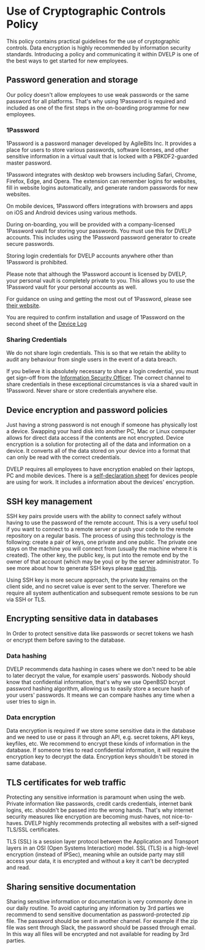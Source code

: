 # Use of Cryptographic Controls Policy

This policy contains practical guidelines for the use of cryptographic controls.
Data encryption is highly recommended by information security standards.
Introducing a policy and communicating it within DVELP is one of the best ways
to get started for new employees.

## Password generation and storage

Our policy doesn't allow employees to use weak passwords or the same password
for all platforms. That's why using 1Password is required and included as one of
the first steps in the on-boarding programme for new employees.

### 1Password

1Password is a password manager developed by AgileBits Inc. It provides a place
for users to store various passwords, software licenses, and other sensitive
information in a virtual vault that is locked with a PBKDF2-guarded master
password.

1Password integrates with desktop web browsers including Safari, Chrome,
Firefox, Edge, and Opera. The extension can remember logins for websites, fill
in website logins automatically, and generate random passwords for new websites.

On mobile devices, 1Password offers integrations with browsers and apps on iOS
and Android devices using various methods.

During on-boarding, you will be provided with a company-licensed 1Password vault
for storing your passwords. You must use this for DVELP accounts. This includes
using the 1Password password generator to create secure passwords.

Storing login credentials for DVELP accounts anywhere other than 1Password is
prohibited.

Please note that although the 1Password account is licensed by DVELP, your
personal vault is completely private to you. This allows you to use the
1Password vault for your personal accounts as well.

For guidance on using and getting the most out of 1Password, please see [their
website](https://support.1password.com/explore/get-started/).

You are required to confirm installation and usage of 1Password on the second sheet of the [Device Log](https://docs.google.com/spreadsheets/d/1DV6c4mM0YExWZbqztMBWbKUqNlQjDYSBWLHTuvpn3ls/edit#gid=195746426)

### Sharing Credentials

We do not share login credentials. This is so that we retain the ability to
audit any behaviour from single users in the event of a data breach.

If you believe it is absolutely necessary to share a login credential, you must
get sign-off from the [Information Security
Officer](../best-practice/system-admins.md#contacts). The correct channel to
share credentials in these exceptional circumstances is via a shared vault in
1Password. Never share or store credentials anywhere else.

## Device encryption and password policies

Just having a strong password is not enough if someone has physically lost a
device. Swapping your hard disk into another PC, Mac or Linux computer allows
for direct data access if the contents are not encrypted. Device encryption is a
solution for protecting all of the data and information on a device. It converts
all of the data stored on your device into a format that can only be read with
the correct credentials.

DVELP requires all employees to have encryption enabled on their laptops, PC and
mobile devices. There is a [self-declaration
sheet](https://docs.google.com/spreadsheets/d/1DV6c4mM0YExWZbqztMBWbKUqNlQjDYSBWLHTuvpn3ls/edit?ts=5c7d50ef#gid=90742438)
for devices people are using for work. It includes a information about the
devices' encryption.

## SSH key management

SSH key pairs provide users with the ability to connect safely without having to
use the password of the remote account. This is a very useful tool if you want
to connect to a remote server or push your code to the remote repository on a
regular basis. The process of using this technology is the following: create a
pair of keys, one private and one public. The private one stays on the machine
you will connect from (usually the machine where it is created). The other key,
the public key, is put into the remote end by the owner of that account (which
may be you) or by the server administrator. To see more about how to generate
SSH keys please [read
this](https://help.github.com/en/articles/generating-a-new-ssh-key-and-adding-it-to-the-ssh-agent).

Using SSH key is more secure approach, the private key remains on the client
side, and no secret value is ever sent to the server. Therefore we require all
system authentication and subsequent remote sessions to be run via SSH or TLS.

## Encrypting sensitive data in databases

In Order to protect sensitive data like passwords or secret tokens we hash or
encrypt them before saving to the database.

### Data hashing

DVELP recommends data hashing in cases where we don't need to be able to later
decrypt the value, for example users' passwords. Nobody should know that
confidential information, that's why we use OpenBSD bcrypt password hashing
algorithm, allowing us to easily store a secure hash of your users' passwords.
It means we can compare hashes any time when a user tries to sign in.

### Data encryption

Data encryption is required if we store some sensitive data in the database and
we need to use or pass it through an API, e.g. secret tokens, API keys,
keyfiles, etc. We recommend to encrypt these kinds of information in the
database. If someone tries to read confidential information, it will require the
encryption key to decrypt the data. Encryption keys shouldn't be stored in same
database.

## TLS certificates for web traffic

Protecting any sensitive information is paramount when using the web. Private
information like passwords, credit cards credentials, internet bank logins, etc.
shouldn't be passed into the wrong hands. That's why internet security measures
like encryption are becoming must-haves, not nice-to-haves. DVELP highly
recommends protecting all websites with a self-signed TLS/SSL certificates.

TLS (SSL) is a session layer protocol between the Application and Transport
layers in an OSI (Open Systems Interaction) model. SSL (TLS) is a high-level
encryption (instead of IPSec), meaning while an outside party may still access
your data, it is encrypted and without a key it can’t be decrypted and read.

## Sharing sensitive documentation

Sharing sensitive information or documentation is very commonly done in our
daily routine. To avoid capturing any information by 3rd parties we recommend to
send sensitive documentation as password-protected zip file. The password should
be sent in another channel. For example if the zip file was sent through Slack,
the password should be passed through email. In this way all files will be
encrypted and not available for reading by 3rd parties.
